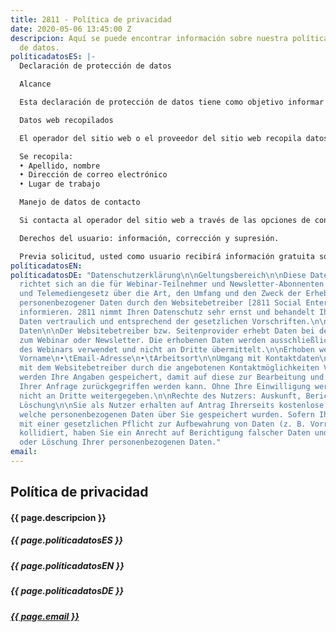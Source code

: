 ```yaml
---
title: 2811 - Política de privacidad
date: 2020-05-06 13:45:00 Z
descripcion: Aquí se puede encontrar información sobre nuestra política de manejo
  de datos.
políticadatosES: |-
  Declaración de protección de datos

  Alcance

  Esta declaración de protección de datos tiene como objetivo informar a los participantes de seminarios web y suscriptores de boletines de acuerdo con la ley chilena Nro 21.096 de 2018 y  la ley colombiana 1581 de 2012 sobre el tipo, alcance y propósito de la recopilación y uso de datos personales por parte del operador del sitio web [Empresa Social 2811 info@2811.cl]. 2811 toma muy en serio su protección de datos y trata sus datos personales de manera confidencial y de acuerdo con las regulaciones legales.

  Datos web recopilados

  El operador del sitio web o el proveedor del sitio web recopila datos al registrarse para seminarios web o boletines informativos. Los datos recopilados solo se utilizarán para ejecutar las actividades que hayan sido declaradas como de interés de los suscriptores y no se transmitirán a terceros.

  Se recopila:
  • Apellido, nombre
  • Dirección de correo electrónico
  • Lugar de trabajo

  Manejo de datos de contacto

  Si contacta al operador del sitio web a través de las opciones de contacto ofrecidas, sus datos se guardarán para que puedan usarse para procesar y responder su solicitud. Sin su consentimiento, estos datos no serán cedidos a terceros.

  Derechos del usuario: información, corrección y supresión.

  Previa solicitud, usted como usuario recibirá información gratuita sobre qué datos personales se han almacenado sobre usted. Si su solicitud no entra en conflicto con una obligación legal de almacenar datos (por ejemplo, retención de datos), tiene derecho a corregir datos incorrectos y a bloquear o eliminar sus datos personales.
políticadatosEN: 
políticadatosDE: "Datenschutzerklärung\n\nGeltungsbereich\n\nDiese Datenschutzerklärung
  richtet sich an die für Webinar-Teilnehmer und Newsletter-Abonnenten gemäß Bundesdatenschutzgesetz
  und Telemediengesetz über die Art, den Umfang und den Zweck der Erhebung und Verwendung
  personenbezogener Daten durch den Websitebetreiber [2811 Social Enterprise UG info@2811.cl]
  informieren. 2811 nimmt Ihren Datenschutz sehr ernst und behandelt Ihre personenbezogenen
  Daten vertraulich und entsprechend der gesetzlichen Vorschriften.\n\nWebinar Erhobene
  Daten\n\nDer Websitebetreiber bzw. Seitenprovider erhebt Daten bei der Anmeldung
  zum Webinar oder Newsletter. Die erhobenen Daten werden ausschließlich zur Ausführung
  des Webinars verwendet und nicht an Dritte übermittelt.\n\nErhoben werden:\n•\tName,
  Vorname\n•\tEmail-Adresse\n•\tArbeitsort\n\nUmgang mit Kontaktdaten\n\nNehmen Sie
  mit dem Websitebetreiber durch die angebotenen Kontaktmöglichkeiten Verbindung auf,
  werden Ihre Angaben gespeichert, damit auf diese zur Bearbeitung und Beantwortung
  Ihrer Anfrage zurückgegriffen werden kann. Ohne Ihre Einwilligung werden diese Daten
  nicht an Dritte weitergegeben.\n\nRechte des Nutzers: Auskunft, Berichtigung und
  Löschung\n\nSie als Nutzer erhalten auf Antrag Ihrerseits kostenlose Auskunft darüber,
  welche personenbezogenen Daten über Sie gespeichert wurden. Sofern Ihr Wunsch nicht
  mit einer gesetzlichen Pflicht zur Aufbewahrung von Daten (z. B. Vorratsdatenspeicherung)
  kollidiert, haben Sie ein Anrecht auf Berichtigung falscher Daten und auf die Sperrung
  oder Löschung Ihrer personenbezogenen Daten."
email: 
---
```


<section class="container" id="Política de privacidad">
  <div class="col-xs-10 col-xs-offset-1">
    <div class="row">
      <div class="col-xs-10">
        <h2 class="title">Política de privacidad</h2>
        <h4>{{ page.descripcion }}</h4>
        <div class="line"></div>
        </div>
        <div class="row">
          <h5 class="col-xs-10">
           {{ page.políticadatosES }}
         </h5>
         <h5 class="col-xs-10">
           {{ page.políticadatosEN }}
         </h5>
         <h5 class="col-xs-10">
           {{ page.políticadatosDE }}
         </h5>
         <h5 class="col-xs-10">
         <a href="mailto:{{ page.email }}">{{ page.email }}</a>
         </h5>
    </div>
  </div>
</section>


